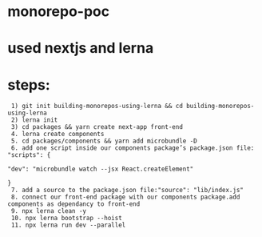 # monorepo-poc
# used nextjs and lerna
# steps:
     1) git init building-monorepos-using-lerna && cd building-monorepos-using-lerna
     2) lerna init
     3) cd packages && yarn create next-app front-end
     4. lerna create components
     5. cd packages/components && yarn add microbundle -D
     6. add one script inside our components package’s package.json file: "scripts": {
                                                                                     "dev": "microbundle watch --jsx React.createElement"
                                                                                  }
     7. add a source to the package.json file:"source": "lib/index.js"
     8. connect our front-end package with our components package.add components as dependancy to front-end
     9. npx lerna clean -y
     10. npx lerna bootstrap --hoist
     11. npx lerna run dev --parallel
